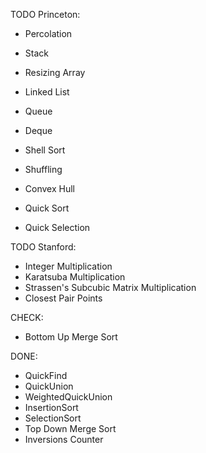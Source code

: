 TODO Princeton:
- Percolation

- Stack
- Resizing Array
- Linked List
- Queue
- Deque

- Shell Sort
- Shuffling
- Convex Hull

- Quick Sort
- Quick Selection

TODO Stanford:
- Integer Multiplication
- Karatsuba Multiplication
- Strassen's Subcubic Matrix Multiplication
- Closest Pair Points

CHECK:
- Bottom Up Merge Sort

DONE:
- QuickFind
- QuickUnion
- WeightedQuickUnion
- InsertionSort
- SelectionSort
- Top Down Merge Sort
- Inversions Counter

